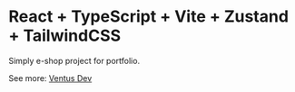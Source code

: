 # React + TypeScript + Vite + Zustand + TailwindCSS

Simply e-shop project for portfolio.

See more:  [Ventus Dev](https://ventus-dev.netlify.app/)

